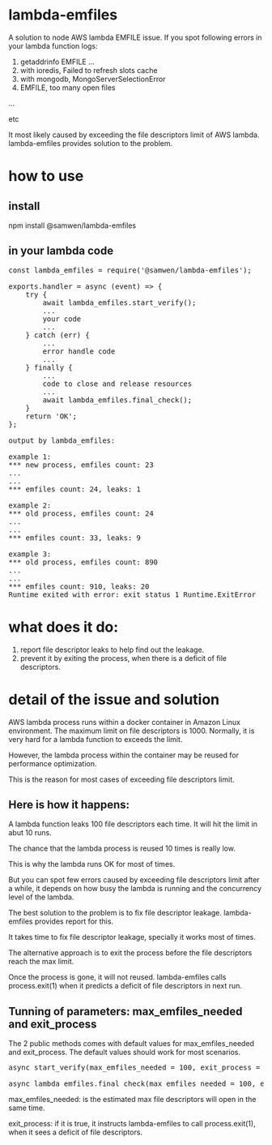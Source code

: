 # lambda-emfiles

A solution to node AWS lambda EMFILE issue. If you spot following errors in your lambda function logs:

1) getaddrinfo EMFILE ...
2) with ioredis, Failed to refresh slots cache
3) with mongodb, MongoServerSelectionError
4) EMFILE, too many open files

...

etc

It most likely caused by exceeding the file descriptors limit of AWS lambda. lambda-emfiles provides solution to the problem.

# how to use

## install

npm install @samwen/lambda-emfiles

## in your lambda code

<pre>
const lambda_emfiles = require('@samwen/lambda-emfiles');

exports.handler = async (event) => {
    try {
        await lambda_emfiles.start_verify();
        ...
        your code
        ...
    } catch (err) {
        ...
        error handle code
        ...
    } finally {
        ...
        code to close and release resources
        ... 
        await lambda_emfiles.final_check();
    }
    return 'OK';
};

output by lambda_emfiles:

example 1:
*** new process, emfiles count: 23
...
...
*** emfiles count: 24, leaks: 1

example 2:
*** old process, emfiles count: 24
...
...
*** emfiles count: 33, leaks: 9

example 3:
*** old process, emfiles count: 890
...
...
*** emfiles count: 910, leaks: 20
Runtime exited with error: exit status 1 Runtime.ExitError
</pre>

# what does it do:

1) report file descriptor leaks to help find out the leakage.
2) prevent it by exiting the process, when there is a deficit of file descriptors.

# detail of the issue and solution

AWS lambda process runs within a docker container in Amazon Linux environment. The maximum limit on file descriptors is 1000. Normally, it is very hard for a lambda function to exceeds the limit.

However, the lambda process within the container may be reused for performance optimization.

This is the reason for most cases of exceeding file descriptors limit. 

## Here is how it happens:

A lambda function leaks 100 file descriptors each time. It will hit the limit in abut 10 runs.

The chance that the lambda process is reused 10 times is really low. 

This is why the lambda runs OK for most of times. 

But you can spot few errors caused by exceeding file descriptors limit after a while, it depends on how busy the lambda is running and the concurrency level of the lambda.

The best solution to the problem is to fix file descriptor leakage. lambda-emfiles provides report for this. 

It takes time to fix file descriptor leakage, specially it works most of times. 

The alternative approach is to exit the process before the file descriptors reach the max limit. 

Once the process is gone, it will not reused. lambda-emfiles calls process.exit(1) when it predicts a deficit of file descriptors in next run.

## Tunning of parameters: max_emfiles_needed and exit_process

The 2 public methods comes with default values for max_emfiles_needed and exit_process. The default values should work for most scenarios.

<pre>
async start_verify(max_emfiles_needed = 100, exit_process = false)

async lambda_emfiles.final_check(max_emfiles_needed = 100, exit_process = true)
</pre>

max_emfiles_needed: is the estimated max file descriptors will open in the same time.

exit_process: if it is true, it instructs lambda-emfiles to call process.exit(1), when it sees a deficit of file descriptors.